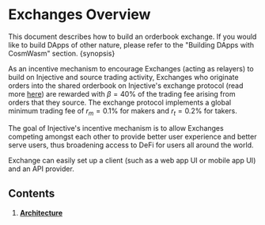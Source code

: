 <!--
order: 0
title: Exchange Overview
parent:
  title: "Building Orderbook Exchanges"
  order: 1
-->

# Exchanges Overview

This document describes how to build an orderbook exchange. If you would like to build DApps of other nature, please refer to the "Building DApps with CosmWasm" section. {synopsis}

As an incentive mechanism to encourage Exchanges (acting as relayers) to build on Injective and source trading activity, Exchanges who originate orders into the shared orderbook on Injective's exchange protocol (read more [here](../modules/exchange/README.md)) are rewarded with $\beta = 40\%$ of the trading fee arising from orders that they source. The exchange protocol implements a global minimum trading fee of $r_m=0.1\%$ for makers and $r_t=0.2\%$ for takers.

The goal of Injective's incentive mechanism is to allow Exchanges competing amongst each other to provide better user experience and better serve users, thus broadening access to DeFi for users all around the world.

Exchange can easily set up a client (such as a web app UI or mobile app UI) and an API provider. 



## Contents

1. **[Architecture](./01_architecture.md)**

